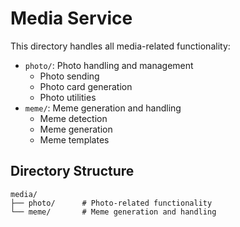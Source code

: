 # Media Service

This directory handles all media-related functionality:

- `photo/`: Photo handling and management
  - Photo sending
  - Photo card generation
  - Photo utilities
- `meme/`: Meme generation and handling
  - Meme detection
  - Meme generation
  - Meme templates

## Directory Structure

```
media/
├── photo/      # Photo-related functionality
└── meme/       # Meme generation and handling
